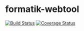 # formatik-webtool
[![Build Status](https://secure.travis-ci.org/bobby.kotzev/formatik-webtool.png?branch=master)](https://travis-ci.org/bobby.kotzev/formatik-webtool)
[![Coverage Status](https://coveralls.io/repos/bobby.kotzev/formatik-webtool/badge.svg?branch=master)](https://coveralls.io/r/bobby.kotzev/formatik-webtool/?branch=master)
